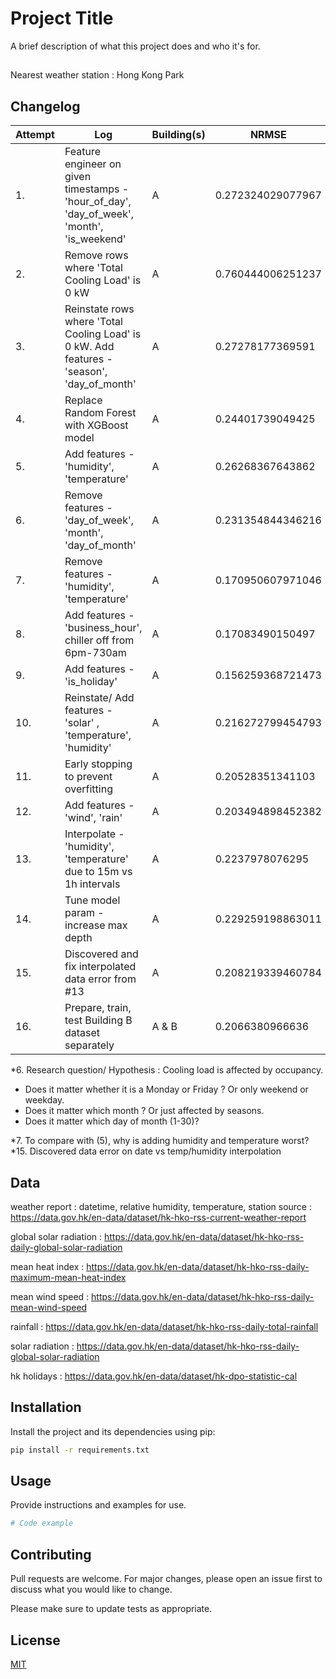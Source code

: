 # Project Title

A brief description of what this project does and who it's for.

## 
Nearest weather station : Hong Kong Park

## Changelog
| Attempt | Log | Building(s) | NRMSE |
| ------------- |-------------|-------------|-------------|
| 1.| Feature engineer on given timestamps - 'hour_of_day', 'day_of_week', 'month', 'is_weekend' | A | 0.272324029077967 |
| 2.| Remove rows where 'Total Cooling Load' is 0 kW  | A | 0.760444006251237 |
| 3.| Reinstate rows where 'Total Cooling Load' is 0 kW. Add features - 'season', 'day_of_month' | A | 0.27278177369591 |
| 4.| Replace Random Forest with XGBoost model | A | 0.24401739049425 |  
| 5.| Add features - 'humidity', 'temperature' | A | 0.26268367643862 |
| 6.| Remove features - 'day_of_week', 'month', 'day_of_month' | A | 0.231354844346216 |
| 7.| Remove features - 'humidity', 'temperature' | A | 0.170950607971046 |
| 8.| Add features - 'business_hour', chiller off from 6pm-730am | A | 0.17083490150497 |
| 9.| Add features - 'is_holiday' | A | 0.156259368721473 |
| 10. | Reinstate/ Add features - 'solar' , 'temperature', 'humidity' | A | 0.216272799454793
| 11. | Early stopping to prevent overfitting | A | 0.20528351341103
| 12. | Add features - 'wind', 'rain' | A | 0.203494898452382
| 13. | Interpolate - 'humidity', 'temperature' due to 15m vs 1h intervals | A | 0.2237978076295
| 14. | Tune model param - increase max depth | A | 0.229259198863011
| 15. | Discovered and fix interpolated data error from #13 | A | 0.208219339460784
| 16. | Prepare, train, test Building B dataset separately | A & B | 0.2066380966636


*6. Research question/ Hypothesis : Cooling load is affected by occupancy.
- Does it matter whether it is a Monday or Friday ? Or only weekend or weekday.
- Does it matter which month ? Or just affected by seasons.
- Does it matter which day of month (1-30)? 

*7. To compare with (5), why is adding humidity and temperature worst?
*15. Discovered data error on date vs temp/humidity interpolation

## Data
weather report : datetime, relative humidity, temperature, station
source : https://data.gov.hk/en-data/dataset/hk-hko-rss-current-weather-report

global solar radiation : https://data.gov.hk/en-data/dataset/hk-hko-rss-daily-global-solar-radiation

mean heat index : https://data.gov.hk/en-data/dataset/hk-hko-rss-daily-maximum-mean-heat-index

mean wind speed : https://data.gov.hk/en-data/dataset/hk-hko-rss-daily-mean-wind-speed

rainfall : https://data.gov.hk/en-data/dataset/hk-hko-rss-daily-total-rainfall

solar radiation : https://data.gov.hk/en-data/dataset/hk-hko-rss-daily-global-solar-radiation

hk holidays : https://data.gov.hk/en-data/dataset/hk-dpo-statistic-cal
## Installation

Install the project and its dependencies using pip:

```bash
pip install -r requirements.txt
```

## Usage

Provide instructions and examples for use.

```python
# Code example
```

## Contributing

Pull requests are welcome. For major changes, please open an issue first to discuss what you would like to change.

Please make sure to update tests as appropriate.

## License

[MIT](https://choosealicense.com/licenses/mit/)
